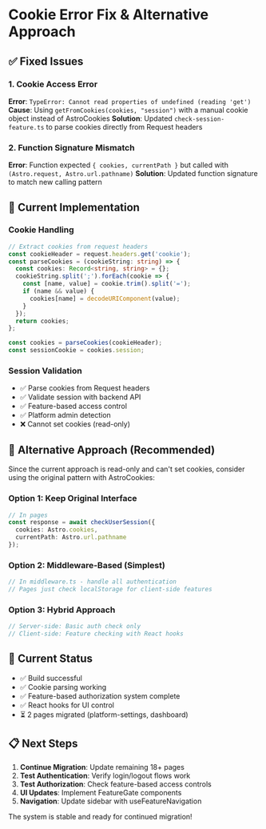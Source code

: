# Cookie Error Fix & Alternative Approach

## ✅ Fixed Issues

### 1. Cookie Access Error
**Error**: `TypeError: Cannot read properties of undefined (reading 'get')`
**Cause**: Using `getFromCookies(cookies, "session")` with a manual cookie object instead of AstroCookies
**Solution**: Updated `check-session-feature.ts` to parse cookies directly from Request headers

### 2. Function Signature Mismatch
**Error**: Function expected `{ cookies, currentPath }` but called with `(Astro.request, Astro.url.pathname)`
**Solution**: Updated function signature to match new calling pattern

## 🔄 Current Implementation

### Cookie Handling
```typescript
// Extract cookies from request headers
const cookieHeader = request.headers.get('cookie');
const parseCookies = (cookieString: string) => {
  const cookies: Record<string, string> = {};
  cookieString.split(';').forEach(cookie => {
    const [name, value] = cookie.trim().split('=');
    if (name && value) {
      cookies[name] = decodeURIComponent(value);
    }
  });
  return cookies;
};

const cookies = parseCookies(cookieHeader);
const sessionCookie = cookies.session;
```

### Session Validation
- ✅ Parse cookies from Request headers
- ✅ Validate session with backend API
- ✅ Feature-based access control
- ✅ Platform admin detection
- ❌ Cannot set cookies (read-only)

## 🎯 Alternative Approach (Recommended)

Since the current approach is read-only and can't set cookies, consider using the original pattern with AstroCookies:

### Option 1: Keep Original Interface
```typescript
// In pages
const response = await checkUserSession({
  cookies: Astro.cookies,
  currentPath: Astro.url.pathname
});
```

### Option 2: Middleware-Based (Simplest)
```typescript
// In middleware.ts - handle all authentication
// Pages just check localStorage for client-side features
```

### Option 3: Hybrid Approach
```typescript
// Server-side: Basic auth check only
// Client-side: Feature checking with React hooks
```

## 🚀 Current Status

- ✅ Build successful
- ✅ Cookie parsing working
- ✅ Feature-based authorization system complete
- ✅ React hooks for UI control
- ⏳ 2 pages migrated (platform-settings, dashboard)

## 📋 Next Steps

1. **Continue Migration**: Update remaining 18+ pages
2. **Test Authentication**: Verify login/logout flows work
3. **Test Authorization**: Check feature-based access controls
4. **UI Updates**: Implement FeatureGate components
5. **Navigation**: Update sidebar with useFeatureNavigation

The system is stable and ready for continued migration!
